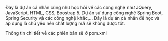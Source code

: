 Đây là dự án cá nhân cũng như học hỏi về các công nghệ như JQuery, JavaScript, HTML, CSS, Boostrap 5.
Dự án sử dụng công nghệ Spring Boot, Spring Security và các công nghệ khác,...
Đây là dự án cá nhân để học và áp dụng là chủ yếu nên chất lượng mã sẽ không được tốt.

Thông tin chi tiết về các phiên bản sẽ ở pom.xml
